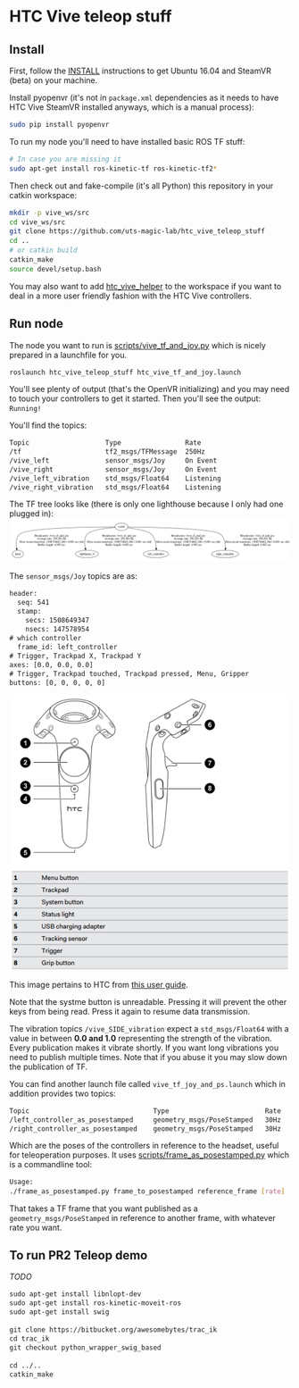# HTC Vive teleop stuff

## Install

First, follow the [INSTALL](INSTALL.md) instructions to get Ubuntu 16.04 and SteamVR (beta) on your machine.

Install pyopenvr (it's not in `package.xml` dependencies as it needs to have HTC Vive SteamVR installed anyways, which is a manual process):
```bash
sudo pip install pyopenvr
```

To run my node you'll need to have installed basic ROS TF stuff:

```bash
# In case you are missing it
sudo apt-get install ros-kinetic-tf ros-kinetic-tf2*
```

Then check out and fake-compile (it's all Python) this repository in your catkin workspace:
```bash
mkdir -p vive_ws/src
cd vive_ws/src
git clone https://github.com/uts-magic-lab/htc_vive_teleop_stuff
cd ..
# or catkin build
catkin_make
source devel/setup.bash
```

You may also want to add [htc_vive_helper](https://github.com/uts-magic-lab/htc_vive_helper) to the workspace if you want to deal in a more user friendly fashion with the HTC Vive controllers.

## Run node
The node you want to run is [scripts/vive_tf_and_joy.py](scripts/vive_tf_and_joy.py) which is nicely prepared in a launchfile for you.
```bash
roslaunch htc_vive_teleop_stuff htc_vive_tf_and_joy.launch
```

You'll see plenty of output (that's the OpenVR initializing) and you may need to touch your controllers to get it started. Then you'll see the output: `Running!`

You'll find the topics:
```
Topic                   Type                Rate
/tf                     tf2_msgs/TFMessage  250Hz
/vive_left              sensor_msgs/Joy     On Event
/vive_right             sensor_msgs/Joy     On Event
/vive_left_vibration    std_msgs/Float64    Listening
/vive_right_vibration   std_msgs/Float64    Listening
```

The TF tree looks like (there is only one lighthouse because I only had one plugged in):
![tf_tree.png](tf_tree.png)

The `sensor_msgs/Joy` topics are as:
```
header: 
  seq: 541
  stamp: 
    secs: 1508649347
    nsecs: 147578954
# which controller
  frame_id: left_controller
# Trigger, Trackpad X, Trackpad Y
axes: [0.0, 0.0, 0.0]
# Trigger, Trackpad touched, Trackpad pressed, Menu, Gripper
buttons: [0, 0, 0, 0, 0]
```

![controllers.png](controllers.png)

This image pertains to HTC from [this user guide](http://www.htc.com/managed-assets/shared/desktop/vive/Vive_PRE_User_Guide.pdf).

Note that the systme button is unreadable. Pressing it will prevent the other keys from being read. 
Press it again to resume data transmission.

The vibration topics `/vive_SIDE_vibration` expect a `std_msgs/Float64` with a value in between **0.0 and 1.0** representing the strength of the vibration. Every publication makes it vibrate shortly. If you want long vibrations you need to publish multiple times. Note that if you abuse it you may slow down the publication of TF.

You can find another launch file called `vive_tf_joy_and_ps.launch` which in addition provides two topics:
```
Topic                               Type                        Rate
/left_controller_as_posestamped     geometry_msgs/PoseStamped   30Hz
/right_controller_as_posestamped    geometry_msgs/PoseStamped   30Hz
```

Which are the poses of the controllers in reference to the headset, useful for teleoperation purposes.
It uses [scripts/frame_as_posestamped.py](scripts/frame_as_posestamped.py) which is a commandline tool:
```bash
Usage:
./frame_as_posestamped.py frame_to_posestamped reference_frame [rate]
```
That takes a TF frame that you want published as a `geometry_msgs/PoseStamped` in reference to another frame, with
whatever rate you want.

## To run PR2 Teleop demo
*TODO*
```
sudo apt-get install libnlopt-dev
sudo apt-get install ros-kinetic-moveit-ros
sudo apt-get install swig

git clone https://bitbucket.org/awesomebytes/trac_ik
cd trac_ik
git checkout python_wrapper_swig_based

cd ../..
catkin_make
```



